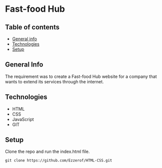 # Fast-food Hub
## Table of contents
* [General info](#general-info)
* [Technologies](#technologies)
* [Setup](#setup)

## General Info
The requirement was to create a Fast-food Hub website for a company that wants to extend its services through the internet.

## Technologies
* HTML
* CSS
* JavaScript
* GIT

## Setup
Clone the repo and run the index.html file.

```
git clone https://github.com/Ezzerof/HTML-CSS.git
```

